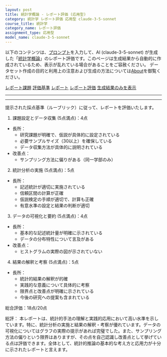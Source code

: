 ```yaml
---
layout: post
title: 統計学概論 - レポート評価 (応用型)
category: 統計学 レポート評価 応用型 claude-3-5-sonnet
course_title: 統計学
category_name: レポート評価
assignment_type: 応用型
model_name: claude-3-5-sonnet
---
```


以下のコンテンツは、[プロンプト](http://127.0.0.1:8000/generated/統計学/claude-3-5-sonnet/prompt_レポート評価-応用型.md)を入力して、AI (claude-3-5-sonnet) が生成した「[統計学概論](/contents/統計学/)」のレポート評価です。このページは生成結果から自動的に作成されているため、表示が乱れている場合があることをご容赦ください。
データセット作成の目的と利用上の注意および生成の方法については[About](/About)を御覧ください。

[レポート課題](../レポート課題-応用型)
[評価基準](../評価基準-応用型)
[レポート](../レポート-応用型)
[レポート評価](../レポート評価-応用型)
[生成結果のみを表示](http://127.0.0.1:8000/generated/統計学/claude-3-5-sonnet/レポート評価-応用型.md)
  

***
***
  
提示された採点基準（ルーブリック）に従って、レポートを評価いたします。

1. 課題設定とデータ収集 (5点満点)：4点
- 長所：
  * 研究課題が明確で、仮説が具体的に設定されている
  * 必要サンプルサイズ（30以上）を確保している
  * データ収集方法が具体的に説明されている
- 改善点：
  * サンプリング方法に偏りがある（同一学部のみ）

2. 統計分析の実施 (5点満点)：5点
- 長所：
  * 記述統計が適切に実施されている
  * 信頼区間の計算が正確
  * 仮説検定の手順が適切で、計算も正確
  * 有意水準の設定と結果の判断が適切

3. データの可視化と要約 (5点満点)：4点
- 長所：
  * 基本的な記述統計量が明確に示されている
  * データの分布特性について言及がある
- 改善点：
  * ヒストグラムの実際の図が示されていない

4. 結果の解釈と考察 (5点満点)：5点
- 長所：
  * 統計的結果の解釈が的確
  * 実践的な意義について具体的に考察
  * 限界点と改善点が明確に示されている
  * 今後の研究への提案も含まれている

総合評価：18点/20点

総評：
本レポートは、統計的手法の理解と実践的応用において高い水準を示しています。特に、統計分析の実施と結果の解釈・考察が優れています。データの可視化についてはグラフの実際の提示があれば完璧でした。また、サンプリング方法の偏りという限界はありますが、その点を自己認識し改善点として挙げている点は評価できます。全体として、統計的推論の基本的な考え方と応用力が十分に示されたレポートと言えます。
